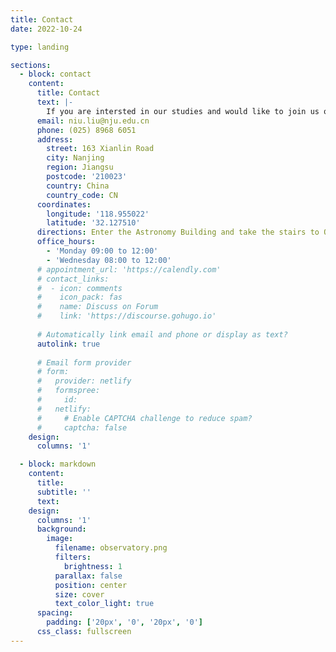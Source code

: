 ```yaml
---
title: Contact
date: 2022-10-24

type: landing

sections:
  - block: contact
    content:
      title: Contact
      text: |-
        If you are intersted in our studies and would like to join us or develop a collaboration with us, please feel free to contact us.
      email: niu.liu@nju.edu.cn
      phone: (025) 8968 6051
      address:
        street: 163 Xianlin Road
        city: Nanjing
        region: Jiangsu
        postcode: '210023'
        country: China
        country_code: CN
      coordinates:
        longitude: '118.955022'
        latitude: '32.127510'
      directions: Enter the Astronomy Building and take the stairs to Office 317 on Floor 3
      office_hours:
        - 'Monday 09:00 to 12:00'
        - 'Wednesday 08:00 to 12:00'
      # appointment_url: 'https://calendly.com'
      # contact_links:
      #  - icon: comments
      #    icon_pack: fas
      #    name: Discuss on Forum
      #    link: 'https://discourse.gohugo.io'
    
      # Automatically link email and phone or display as text?
      autolink: true
    
      # Email form provider
      # form:
      #   provider: netlify
      #   formspree:
      #     id:
      #   netlify:
      #     # Enable CAPTCHA challenge to reduce spam?
      #     captcha: false
    design:
      columns: '1'

  - block: markdown
    content:
      title:
      subtitle: ''
      text:
    design:
      columns: '1'
      background:
        image: 
          filename: observatory.png
          filters:
            brightness: 1
          parallax: false
          position: center
          size: cover
          text_color_light: true
      spacing:
        padding: ['20px', '0', '20px', '0']
      css_class: fullscreen
---
```




